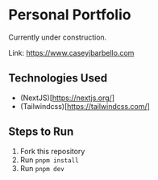 # Personal Portfolio

Currently under construction.

Link: https://www.caseyjbarbello.com

## Technologies Used

- (NextJS)[https://nextjs.org/]
- (Tailwindcss)[https://tailwindcss.com/]

## Steps to Run

1. Fork this repository
2. Run `pnpm install`
3. Run `pnpm dev`

